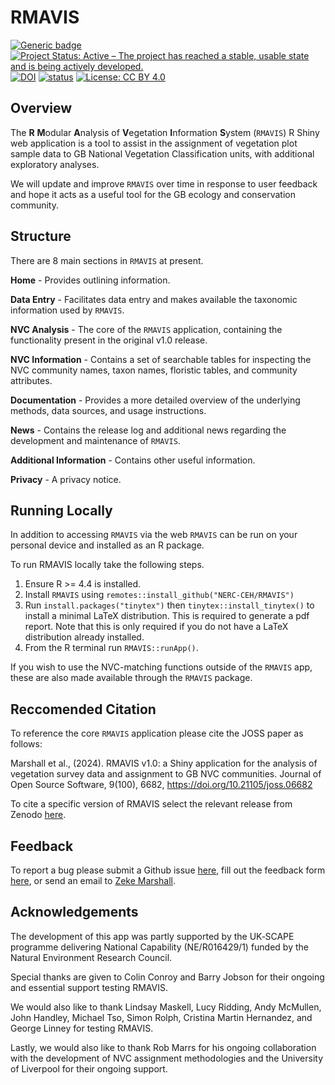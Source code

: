 
# RMAVIS

<!-- badges: start -->

[![Generic
badge](https://img.shields.io/badge/Version-1.1.1-green.svg)]()
[![Project Status: Active – The project has reached a stable, usable
state and is being actively
developed.](https://www.repostatus.org/badges/latest/active.svg)](https://www.repostatus.org/#active)
[![DOI](https://zenodo.org/badge/722095560.svg)](https://zenodo.org/badge/latestdoi/722095560)
[![status](https://joss.theoj.org/papers/460c6f934a108fcf5a16d0f2ab77492e/status.svg)](https://joss.theoj.org/papers/460c6f934a108fcf5a16d0f2ab77492e)
[![License: CC BY
4.0](https://img.shields.io/badge/License-LGPL%203.0-lightgrey.svg)](https://opensource.org/license/lgpl-3-0)
<!-- badges: end -->

## Overview

The **R** **M**odular **A**nalysis of **V**egetation **I**nformation
**S**ystem (`RMAVIS`) R Shiny web application is a tool to assist in the
assignment of vegetation plot sample data to GB National Vegetation
Classification units, with additional exploratory analyses.

We will update and improve `RMAVIS` over time in response to user
feedback and hope it acts as a useful tool for the GB ecology and
conservation community.

## Structure

There are 8 main sections in `RMAVIS` at present.

**Home** - Provides outlining information.

**Data Entry** - Facilitates data entry and makes available the
taxonomic information used by `RMAVIS`.

**NVC Analysis** - The core of the `RMAVIS` application, containing the
functionality present in the original v1.0 release.

**NVC Information** - Contains a set of searchable tables for inspecting
the NVC community names, taxon names, floristic tables, and community
attributes.

**Documentation** - Provides a more detailed overview of the underlying
methods, data sources, and usage instructions.

**News** - Contains the release log and additional news regarding the
development and maintenance of `RMAVIS`.

**Additional Information** - Contains other useful information.

**Privacy** - A privacy notice.

## Running Locally

In addition to accessing `RMAVIS` via the web `RMAVIS` can be run on
your personal device and installed as an R package.

To run RMAVIS locally take the following steps.

1.  Ensure R \>= 4.4 is installed.
2.  Install `RMAVIS` using `remotes::install_github("NERC-CEH/RMAVIS")`
3.  Run `install.packages("tinytex")` then `tinytex::install_tinytex()`
    to install a minimal LaTeX distribution. This is required to
    generate a pdf report. Note that this is only required if you do not
    have a LaTeX distribution already installed.
4.  From the R terminal run `RMAVIS::runApp()`.

If you wish to use the NVC-matching functions outside of the `RMAVIS`
app, these are also made available through the `RMAVIS` package.

## Reccomended Citation

To reference the core `RMAVIS` application please cite the JOSS paper as
follows:

Marshall et al., (2024). RMAVIS v1.0: a Shiny application for the
analysis of vegetation survey data and assignment to GB NVC communities.
Journal of Open Source Software, 9(100), 6682,
<https://doi.org/10.21105/joss.06682>

To cite a specific version of RMAVIS select the relevant release from
Zenodo
[here](https://zenodo.org/search?q=parent.id%3A10818640&f=allversions%3Atrue&l=list&p=1&s=10&sort=version).

## Feedback

To report a bug please submit a Github issue
[here](https://github.com/NERC-CEH/RMAVIS/issues), fill out the feedback
form [here](https://forms.office.com/e/ByLgRPjT8J), or send an email to
[Zeke Marshall](mailto:zekmar@ceh.ac.uk?subject=RMAVIS).

## Acknowledgements

The development of this app was partly supported by the UK‐SCAPE
programme delivering National Capability (NE/R016429/1) funded by the
Natural Environment Research Council.

Special thanks are given to Colin Conroy and Barry Jobson for their
ongoing and essential support testing RMAVIS.

We would also like to thank Lindsay Maskell, Lucy Ridding, Andy
McMullen, John Handley, Michael Tso, Simon Rolph, Cristina Martin
Hernandez, and George Linney for testing RMAVIS.

Lastly, we would also like to thank Rob Marrs for his ongoing
collaboration with the development of NVC assignment methodologies and
the University of Liverpool for their ongoing support.
